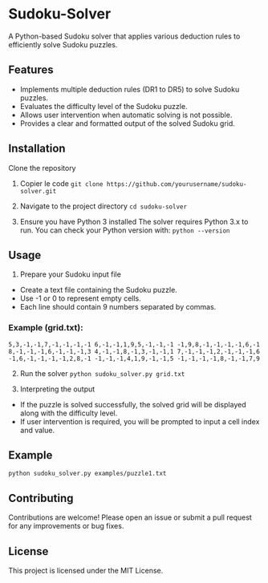 # Sudoku-Solver

A Python-based Sudoku solver that applies various deduction rules to efficiently solve Sudoku puzzles.

## Features
  - Implements multiple deduction rules (DR1 to DR5) to solve Sudoku puzzles.
  - Evaluates the difficulty level of the Sudoku puzzle.
  - Allows user intervention when automatic solving is not possible.
  - Provides a clear and formatted output of the solved Sudoku grid.

## Installation
Clone the repository

1. Copier le code
  ``git clone https://github.com/yourusername/sudoku-solver.git``

2. Navigate to the project directory
  `` cd sudoku-solver ``

3. Ensure you have Python 3 installed
  The solver requires Python 3.x to run. You can check your Python version with:
  ``
  python --version
  ``

## Usage
1. Prepare your Sudoku input file

  - Create a text file containing the Sudoku puzzle.
  - Use -1 or 0 to represent empty cells.
  - Each line should contain 9 numbers separated by commas.

  ### Example (grid.txt):
  
  `
  5,3,-1,-1,7,-1,-1,-1,-1
  6,-1,-1,1,9,5,-1,-1,-1
  -1,9,8,-1,-1,-1,-1,6,-1
  8,-1,-1,-1,6,-1,-1,-1,3
  4,-1,-1,8,-1,3,-1,-1,1
  7,-1,-1,-1,2,-1,-1,-1,6
  -1,6,-1,-1,-1,-1,2,8,-1
  -1,-1,-1,4,1,9,-1,-1,5
  -1,-1,-1,-1,8,-1,-1,7,9
  `
  
2. Run the solver
  ``python sudoku_solver.py grid.txt``

3. Interpreting the output
  - If the puzzle is solved successfully, the solved grid will be displayed along with the difficulty level.
  - If user intervention is required, you will be prompted to input a cell index and value.

## Example
  ``python sudoku_solver.py examples/puzzle1.txt``

## Contributing
Contributions are welcome! Please open an issue or submit a pull request for any improvements or bug fixes.

## License
This project is licensed under the MIT License.
